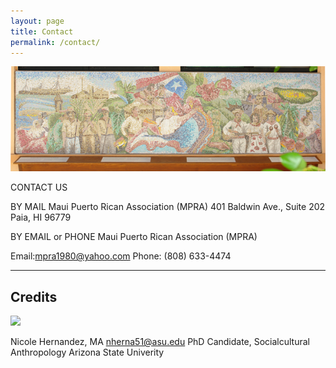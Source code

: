 ```yaml
---
layout: page
title: Contact
permalink: /contact/
---
```


<img src="/assets/images/mpramural.png" style="15%"/>


CONTACT US

BY MAIL
Maui Puerto Rican Association (MPRA)
401 Baldwin Ave., Suite 202
Paia, HI 96779

BY EMAIL or PHONE
Maui Puerto Rican Association (MPRA)

Email:mpra1980@yahoo.com
Phone: (808) 633-4474


---

## Credits

<img src="/assets/images/nicole.png"/>

Nicole Hernandez, MA
nherna51@asu.edu
PhD Candidate, Socialcultural Anthropology
Arizona State Univerity 


